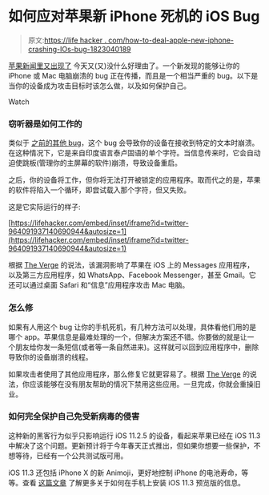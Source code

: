 # 如何应对苹果新 iPhone 死机的 iOS Bug

> 原文:[https://life hacker . com/how-to-deal-apple-new-iphone-crashing-IOs-bug-1823040189](https://lifehacker.com/how-to-deal-with-apples-new-iphone-crashing-ios-bug-1823040189)

[苹果](https://lifehacker.com/how-to-ditch-apple-completely-1821082984)[新闻里又出现了](https://lifehacker.com/put-a-coaster-under-your-apple-homepod-to-protect-woode-1823003436) 今天又(又)没什么好理由了。一个新发现的能够让你的 iPhone 或 Mac 电脑崩溃的 bug 正在传播，而且是一个相当严重的 bug。以下是当你的设备成为攻击目标时该怎么做，以及如何保护自己。

Watch

### 窃听器是如何工作的

类似于 [之前的其他 bug](https://www.theverge.com/2018/1/18/16904774/ios-iphone-bug-crash-chaios-link)，这个 bug 会导致你的设备在接收到特定的文本时崩溃。在这种情况下，它是来自印度语言泰卢固语的单个字符。当信息传来时，它会自动迫使跳板(管理你的主屏幕的软件)崩溃，导致设备重启。

之后，你的设备将工作，但你将无法打开被锁定的应用程序。取而代之的是，苹果的软件将陷入一个循环，即尝试载入那个字符，但又失败。

这是它实际运行的样子:

 [https://lifehacker.com/embed/inset/iframe?id=twitter-964091937140690944&autosize=1](https://lifehacker.com/embed/inset/iframe?id=twitter-964091937140690944&autosize=1) 

根据 [The Verge](https://www.theverge.com/2018/2/15/17015654/apple-iphone-crash-ios-11-bug-imessage) 的说法，该漏洞影响了苹果在 iOS 上的 Messages 应用程序，以及第三方应用程序，如 WhatsApp、Facebook Messenger，甚至 Gmail。它还可以通过桌面 Safari 和“信息”应用程序攻击 Mac 电脑。

### 怎么修

如果有人用这个 bug 让你的手机死机，有几种方法可以处理，具体看他们用的是哪个 app。苹果信息是最难处理的一个，但解决方案还不错。你要做的就是让一个朋友给你发一条短信(或者等一条自然进来)。这样就可以回到应用程序中，删除导致你的设备崩溃的线程。

如果攻击者使用了其他应用程序，那么修复它就更容易了。根据 [The Verge](https://www.theverge.com/2018/2/15/17015654/apple-iphone-crash-ios-11-bug-imessage) 的说法，你应该能够在没有朋友帮助的情况下禁用这些应用。一旦完成，你就会重操旧业。

### 如何完全保护自己免受新病毒的侵害

这种新的黑客行为似乎只影响运行 iOS 11.2.5 的设备，看起来苹果已经在 iOS 11.3 中解决了这个问题。更新预计将于今年春天正式推出，但如果你想要一些保护，不想等待，已经有一个公共测试版可用。

iOS 11.3 还包括 iPhone X 的新 Animoji，更好地控制 iPhone 的电池寿命，等等。查看 [这篇文章](https://lifehacker.com/how-to-get-ios-11-3-and-apples-new-animoji-for-iphone-x-1822379806) 了解更多关于如何在手机上安装 iOS 11.3 预览版的信息。